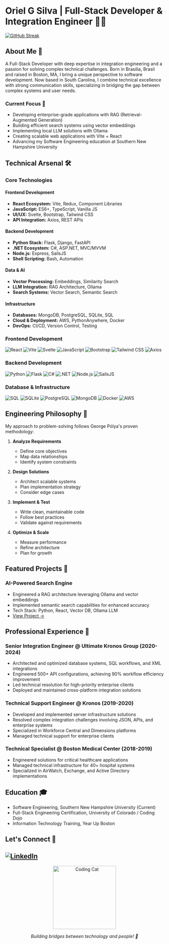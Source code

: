 # Oriel G Silva | Full-Stack Developer & Integration Engineer 👨‍💻

[![GitHub Streak](https://streak-stats.demolab.com?user=LatchyCat&theme=dracula&border_radius=10&date_format=M%20j%5B%2C%20Y%5D&card_width=545&fire=EB0000&ring=00EB46&stroke=EBC856&border=EB88EB&sideNums=EBBD8F)](https://git.io/streak-stats)

## About Me 🚀

A Full-Stack Developer with deep expertise in integration engineering and a passion for solving complex technical challenges. Born in Brasilia, Brasil and raised in Boston, MA, I bring a unique perspective to software development. Now based in South Carolina, I combine technical excellence with strong communication skills, specializing in bridging the gap between complex systems and user needs.

### Current Focus 🎯
- Developing enterprise-grade applications with RAG (Retrieval-Augmented Generation)
- Building efficient search systems using vector embeddings
- Implementing local LLM solutions with Ollama
- Creating scalable web applications with Vite + React
- Advancing my Software Engineering education at Southern New Hampshire University

## Technical Arsenal 🛠️

### Core Technologies

#### Frontend Development
- **React Ecosystem:** Vite, Redux, Component Libraries
- **JavaScript:** ES6+, TypeScript, Vanilla JS
- **UI/UX:** Svelte, Bootstrap, Tailwind CSS
- **API Integration:** Axios, REST APIs

#### Backend Development
- **Python Stack:** Flask, Django, FastAPI
- **.NET Ecosystem:** C#, ASP.NET, MVC/MVVM
- **Node.js:** Express, SailsJS
- **Shell Scripting:** Bash, Automation

#### Data & AI
- **Vector Processing:** Embeddings, Similarity Search
- **LLM Integration:** RAG Architecture, Ollama
- **Search Systems:** Vector Search, Semantic Search

#### Infrastructure
- **Databases:** MongoDB, PostgreSQL, SQLite, SQL
- **Cloud & Deployment:** AWS, PythonAnywhere, Docker
- **DevOps:** CI/CD, Version Control, Testing


### Frontend Development
![React](https://img.shields.io/badge/-React-61DAFB?style=flat-square&logo=react&logoColor=black)
![Vite](https://img.shields.io/badge/-Vite-646CFF?style=flat-square&logo=vite&logoColor=white)
![Svelte](https://img.shields.io/badge/-Svelte-FF3E00?style=flat-square&logo=svelte&logoColor=white)
![JavaScript](https://img.shields.io/badge/-JavaScript-F7DF1E?style=flat-square&logo=javascript&logoColor=black)
![Bootstrap](https://img.shields.io/badge/-Bootstrap-7952B3?style=flat-square&logo=bootstrap&logoColor=white)
![Tailwind CSS](https://img.shields.io/badge/-Tailwind_CSS-38B2AC?style=flat-square&logo=tailwind-css&logoColor=white)
![Axios](https://img.shields.io/badge/-Axios-5A29E4?style=flat-square&logo=axios&logoColor=white)

### Backend Development
![Python](https://img.shields.io/badge/-Python-3776AB?style=flat-square&logo=Python&logoColor=white)
![Flask](https://img.shields.io/badge/-Flask-000000?style=flat-square&logo=flask&logoColor=white)
![C#](https://img.shields.io/badge/-C%23-239120?style=flat-square&logo=c-sharp&logoColor=white)
![.NET](https://img.shields.io/badge/-.NET-512BD4?style=flat-square&logo=.net&logoColor=white)
![Node.js](https://img.shields.io/badge/-Node.js-339933?style=flat-square&logo=node.js&logoColor=white)
![SailsJS](https://img.shields.io/badge/-SailsJS-14ACC2?style=flat-square&logo=sails.js&logoColor=white)

### Database & Infrastructure
![SQL](https://img.shields.io/badge/-SQL-4479A1?style=flat-square&logo=mysql&logoColor=white)
![SQLite](https://img.shields.io/badge/-SQLite-003B57?style=flat-square&logo=sqlite&logoColor=white)
![PostgreSQL](https://img.shields.io/badge/-PostgreSQL-4169E1?style=flat-square&logo=postgresql&logoColor=white)
![MongoDB](https://img.shields.io/badge/-MongoDB-47A248?style=flat-square&logo=mongodb&logoColor=white)
![Docker](https://img.shields.io/badge/-Docker-2496ED?style=flat-square&logo=docker&logoColor=white)
![AWS](https://img.shields.io/badge/-AWS-232F3E?style=flat-square&logo=amazon-aws&logoColor=white)

## Engineering Philosophy 🧮
My approach to problem-solving follows George Pólya's proven methodology:

1. **Analyze Requirements**
   - Define core objectives
   - Map data relationships
   - Identify system constraints

2. **Design Solutions**
   - Architect scalable systems
   - Plan implementation strategy
   - Consider edge cases

3. **Implement & Test**
   - Write clean, maintainable code
   - Follow best practices
   - Validate against requirements

4. **Optimize & Scale**
   - Measure performance
   - Refine architecture
   - Plan for growth

## Featured Projects 🌟

### AI-Powered Search Engine
- Engineered a RAG architecture leveraging Ollama and vector embeddings
- Implemented semantic search capabilities for enhanced accuracy
- Tech Stack: Python, React, Vector DB, Ollama LLM
- [View Project →](https://github.com/LatchyCat/webScrapy2.0)

## Professional Experience 🔧

### Senior Integration Engineer @ Ultimate Kronos Group (2020-2024)
- Architected and optimized database systems, SQL workflows, and XML integrations
- Engineered 500+ API configurations, achieving 90% workflow efficiency improvement
- Led technical resolution for high-priority enterprise clients
- Deployed and maintained cross-platform integration solutions

### Technical Support Engineer @ Kronos (2019-2020)
- Developed and implemented server infrastructure solutions
- Resolved complex integration challenges involving JSON, APIs, and enterprise systems
- Specialized in Workforce Central and Dimensions platforms
- Managed technical support for enterprise clients

### Technical Specialist @ Boston Medical Center (2018-2019)
- Engineered solutions for critical healthcare applications
- Managed technical infrastructure for 40+ hospital systems
- Specialized in AirWatch, Exchange, and Active Directory implementations

## Education 🎓
- Software Engineering, Southern New Hampshire University (Current)
- Full-Stack Engineering Certification, University of Colorado / Coding Dojo
- Information Technology Training, Year Up Boston

## Let's Connect 🤝
[![LinkedIn](https://img.shields.io/badge/-LinkedIn-0A66C2?style=for-the-badge&logo=linkedin&logoColor=white)](https://www.linkedin.com/in/oriel-silva-01336514a/)
---
<div align="center">
  <img src="https://media.giphy.com/media/JIX9t2j0ZTN9S/giphy.gif" alt="Coding Cat" width="200"/>
  <p><i>Building bridges between technology and people! 🌉</i></p>
</div>
